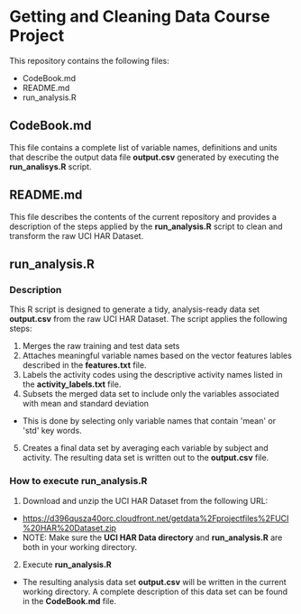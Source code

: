 # Getting and Cleaning Data Course Project

This repository contains the following files:

* CodeBook.md
* README.md
* run_analysis.R

## CodeBook.md

This file contains a complete list of variable names, definitions and units that describe the
output data file **output.csv** generated by executing the **run_analisys.R** script.

## README.md

This file describes the contents of the current repository and provides a description of the
steps applied by the **run_analysis.R** script to clean and transform the raw UCI HAR Dataset.

## run_analysis.R

### Description

This R script is designed to generate a tidy, analysis-ready data set **output.csv** from the raw UCI HAR Dataset.
The script applies the following steps:

1. Merges the raw training and test data sets
2. Attaches meaningful variable names based on the vector features lables described in
the **features.txt** file.
3. Labels the activity codes using the descriptive activity names listed in the **activity_labels.txt** file.
4. Subsets the merged data set to include only the variables associated with mean and standard deviation
  * This is done by selecting only variable names that contain 'mean' or 'std' key words.
5. Creates a final data set by averaging each variable by subject and activity.  The resulting data set
is written out to the **output.csv** file.

### How to execute run_analysis.R

1. Download and unzip the UCI HAR Dataset from the following URL:
  * https://d396qusza40orc.cloudfront.net/getdata%2Fprojectfiles%2FUCI%20HAR%20Dataset.zip
  * NOTE: Make sure the **UCI HAR Data directory** and **run_analysis.R** are both in your working directory.
2. Execute **run_analysis.R**
  * The resulting analysis data set **output.csv** will be written in the current working directory.  A complete
  description of this data set can be found in the **CodeBook.md** file.
